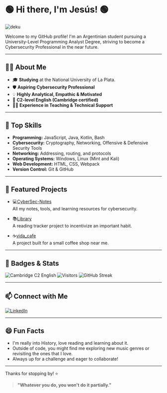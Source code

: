 # 🟢 Hi there, I'm Jesús! 🟢

![deku](https://github.com/user-attachments/assets/3bd9745c-950d-4b57-874d-733796993c89)

Welcome to my GitHub profile!
I'm an Argentinian student pursuing a University-Level Programming Analyst Degree, striving to become a Cybersecurity Professional in the near future.

---

## 🧑‍💻 About Me

- 🎓 **Studying** at the National University of La Plata.
- 🛡️ **Aspiring Cybersecurity Professional**
- 💡 **Highly Analytical, Empathic & Motivated**
- 📕 **C2-level English (Cambridge certified)**
- 👨‍🏫 **Experience in Teaching & Technical Support**

---

## 🔧 Top Skills

- **Programming:** JavaScript, Java, Kotlin, Bash
- **Cybersecurity:** Cryptography, Networking, Offensive & Defensive Security Tools
- **Networking:** Addressing, routing, and protocols
- **Operating Systems:** Windows, Linux (Mint and Kali)
- **Web Development:** HTML, CSS, Webpack
- **Version Control:** Git & GitHub

---

## 🚀 Featured Projects

- 💻[CyberSec-Notes](https://github.com/sosarollie/CyberSec-Notes)  
  All my notes, tools, and learning resources for cybersecurity.

- 📚[Library](https://github.com/sosarollie/library)  
  A reading tracker project to incentivize an important habit.

- ☕[vida_cafe](https://github.com/sosarollie/vida_cafe)  
  A project built for a small coffee shop near me.

---

## 🏅 Badges & Stats

![Cambridge C2 English](https://img.shields.io/badge/English-C2-blue?logo=googletranslate&logoColor=white)
![Visitors](https://komarev.com/ghpvc/?username=sosarollie&color=blue)
![GitHub Streak](https://github-readme-streak-stats.herokuapp.com/?user=sosarollie&theme=tokyonight)

---

## 📫 Connect with Me

[![LinkedIn](https://img.shields.io/badge/LinkedIn-sosarollie-blue?style=flat&logo=linkedin)](https://www.linkedin.com/in/sosarollie/)

---

## 😄 Fun Facts

- I'm really into History, love reading and learning about it.
- Outside of code, you might find me exploring new music genres or revisiting the ones that I love.
- Always up for a challenge and eager to collaborate!

---

Thanks for stopping by! ⭐️

> **"Whatever you do, you won't do it partially."**
